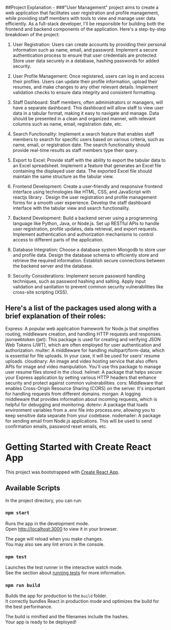 ##Project Explanation - 
###"User Management" project aims to create a web application that facilitates user registration and profile management, while providing staff members with tools to view and manage user data efficiently. As a full-stack developer, I'll be responsible for building both the frontend and backend components of the application. Here's a step-by-step breakdown of the project:

1. User Registration:
Users can create accounts by providing their personal information such as name, email, and password.
Implement a secure authentication process to ensure that user credentials are protected.
Store user data securely in a database, hashing passwords for added security.

2. User Profile Management:
Once registered, users can log in and access their profiles.
Users can update their profile information, upload their resumes, and make changes to any other relevant details.
Implement validation checks to ensure data integrity and consistent formatting.

3. Staff Dashboard:
Staff members, often administrators or managers, will have a separate dashboard.
This dashboard will allow staff to view user data in a tabular format, making it easy to navigate and manage.
Data should be presented in a clean and organized manner, with relevant columns such as name, email, registration date, etc.

4. Search Functionality:
Implement a search feature that enables staff members to search for specific users based on various criteria, such as name, email, or registration date.
The search functionality should provide real-time results as staff members type their query.

5. Export to Excel:
Provide staff with the ability to export the tabular data to an Excel spreadsheet.
Implement a feature that generates an Excel file containing the displayed user data.
The exported Excel file should maintain the same structure as the tabular view.

6. Frontend Development:
Create a user-friendly and responsive frontend interface using technologies like HTML, CSS, and JavaScript with reactjs library .
Design the user registration and profile management forms for a smooth user experience.
Develop the staff dashboard interface with the tabular view and search functionality.

7. Backend Development:
Build a backend server using a programming language like Python, Java, or Node.js.
Set up RESTful APIs to handle user registration, profile updates, data retrieval, and export requests.
Implement authentication and authorization mechanisms to control access to different parts of the application.

8. Database Integration:
Choose a database system Mongodb to store user and profile data.
Design the database schema to efficiently store and retrieve the required information.
Establish secure connections between the backend server and the database.

9. Security Considerations:
Implement secure password handling techniques, such as password hashing and salting.
Apply input validation and sanitation to prevent common security vulnerabilities like cross-site scripting (XSS).

## Here's a list of the packages used along with a brief explanation of their roles:

Express: A popular web application framework for Node.js that simplifies routing, middleware creation, and handling HTTP requests and responses.
jsonwebtoken (jwt): This package is used for creating and verifying JSON Web Tokens (JWT), which are often employed for user authentication and authorization.
multer: A middleware for handling multipart/form-data, which is essential for file uploads. In your case, it will be used for users' resume uploads.
cloudinary: An image and video hosting service that also offers APIs for image and video manipulation. You'll use this package to manage user resume files stored in the cloud.
helmet: A package that helps secure your Express application by setting various HTTP headers that enhance security and protect against common vulnerabilities.
cors: Middleware that enables Cross-Origin Resource Sharing (CORS) on the server. It's important for handling requests from different domains.
morgan: A logging middleware that provides information about incoming requests, which is helpful for debugging and monitoring.
dotenv: A package that loads environment variables from a .env file into process.env, allowing you to keep sensitive data separate from your codebase.
nodemailer: A package for sending email from Node.js applications. This will be used to send confirmation emails, password reset emails, etc.



# Getting Started with Create React App

This project was bootstrapped with [Create React App](https://github.com/facebook/create-react-app).

## Available Scripts

In the project directory, you can run:

### `npm start`

Runs the app in the development mode.\
Open [http://localhost:3000](http://localhost:3000) to view it in your browser.

The page will reload when you make changes.\
You may also see any lint errors in the console.

### `npm test`

Launches the test runner in the interactive watch mode.\
See the section about [running tests](https://facebook.github.io/create-react-app/docs/running-tests) for more information.

### `npm run build`

Builds the app for production to the `build` folder.\
It correctly bundles React in production mode and optimizes the build for the best performance.

The build is minified and the filenames include the hashes.\
Your app is ready to be deployed!


